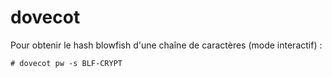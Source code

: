 dovecot
=======

Pour obtenir le hash blowfish d'une chaîne de caractères (mode interactif) :
```
# dovecot pw -s BLF-CRYPT
```

